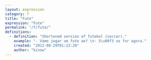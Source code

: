 ```yaml
---
layout: expression
category: f
title: "Fute"
expression: "Fute"
permalink: "/f/fute/"
definitions:
  - definition: "Shortened version of futebol (soccer)."
    example: "- Vamo jogar um fute ae? \n- S\u00f3 se for agora."
    created: "2012-08-29T01:22:20"
    author: "kinow"
---
```

